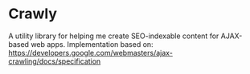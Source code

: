 Crawly
======

A utility library for helping me create SEO-indexable content for AJAX-based web apps. Implementation based on: https://developers.google.com/webmasters/ajax-crawling/docs/specification
